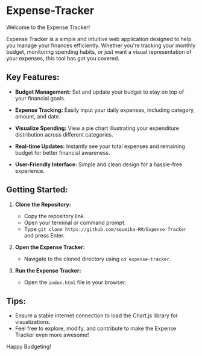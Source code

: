 # Expense-Tracker

Welcome to the Expense Tracker!

Expense Tracker is a simple and intuitive web application designed to help you manage your finances efficiently. Whether you're tracking your monthly budget, monitoring spending habits, or just want a visual representation of your expenses, this tool has got you covered.

## Key Features:

- **Budget Management:** Set and update your budget to stay on top of your financial goals.
  
- **Expense Tracking:** Easily input your daily expenses, including category, amount, and date.
  
- **Visualize Spending:** View a pie chart illustrating your expenditure distribution across different categories.
  
- **Real-time Updates:** Instantly see your total expenses and remaining budget for better financial awareness.
  
- **User-Friendly Interface:** Simple and clean design for a hassle-free experience.

## Getting Started:

1. **Clone the Repository:**
   - Copy the repository link.
   - Open your terminal or command prompt.
   - Type `git clone https://github.com/soumika-RM/Expense-Tracker` and press Enter.

2. **Open the Expense Tracker:**
   - Navigate to the cloned directory using `cd expense-tracker`.

3. **Run the Expense Tracker:**
   - Open the `index.html` file in your browser.

## Tips:

- Ensure a stable internet connection to load the Chart.js library for visualizations.
- Feel free to explore, modify, and contribute to make the Expense Tracker even more awesome!

Happy Budgeting! 
